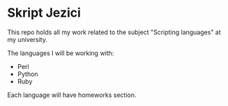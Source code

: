 # Skript Jezici

This repo holds all my work related to the subject "Scripting languages" at my university.

The languages I will be working with:
* Perl
* Python
* Ruby

Each language will have homeworks section.
